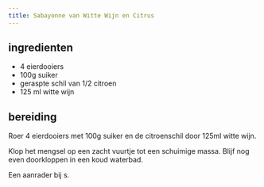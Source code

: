 ```yaml
---
title: Sabayonne van Witte Wijn en Citrus
---
```


##  ingredienten 
* 4 eierdooiers
* 100g suiker
* geraspte schil van 1/2 citroen
* 125 ml witte wijn

##  bereiding 
Roer 4 eierdooiers met 100g suiker en de citroenschil door 125ml witte wijn.

Klop het mengsel op een zacht vuurtje tot een schuimige massa. Blijf nog even doorkloppen in een koud waterbad.

Een aanrader bij s.

